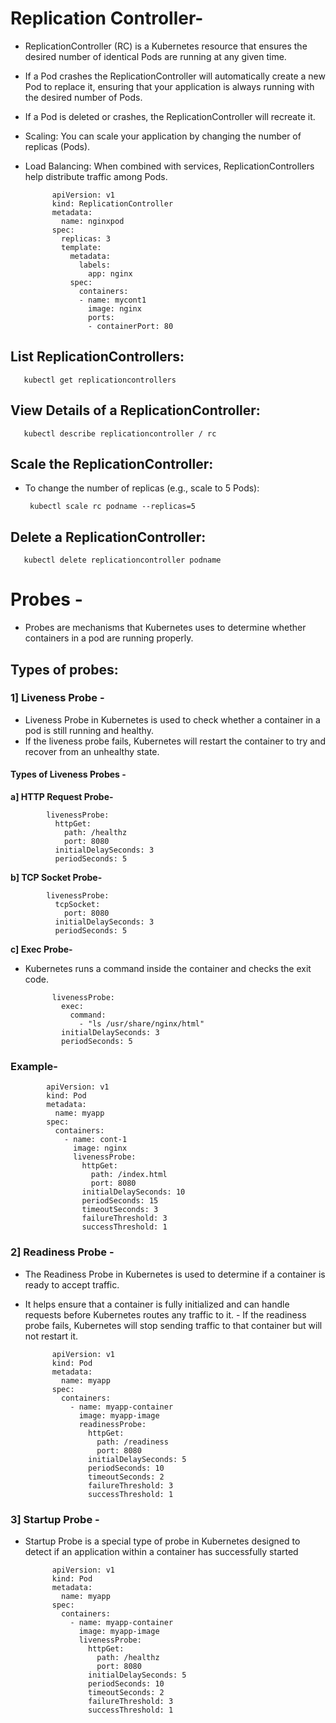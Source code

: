 #  Replication Controller-
- ReplicationController (RC) is a Kubernetes resource that ensures the desired number of identical Pods are running at any given time.
- If a Pod crashes the ReplicationController will automatically create a new Pod to replace it, ensuring that your application is always running with the desired number of Pods.
- If a Pod is deleted or crashes, the ReplicationController will recreate it.
- Scaling: You can scale your application by changing the number of replicas (Pods).
- Load Balancing: When combined with services, ReplicationControllers help distribute traffic among Pods.

            apiVersion: v1
            kind: ReplicationController
            metadata:
              name: nginxpod
            spec:
              replicas: 3  
              template:
                metadata:
                  labels:
                    app: nginx 
                spec:
                  containers:
                  - name: mycont1
                    image: nginx  
                    ports:
                    - containerPort: 80  





## List ReplicationControllers:

       kubectl get replicationcontrollers

## View Details of a ReplicationController:

       kubectl describe replicationcontroller / rc 

## Scale the ReplicationController:
- To change the number of replicas (e.g., scale to 5 Pods):

       kubectl scale rc podname --replicas=5

## Delete a ReplicationController:

       kubectl delete replicationcontroller podname


# Probes -
- Probes are mechanisms that Kubernetes uses to determine whether containers in a pod are running properly.

## Types of probes:

### 1] Liveness Probe -
- Liveness Probe in Kubernetes is used to check whether a container in a pod is still running and healthy.
- If the liveness probe fails, Kubernetes will restart the container to try and recover from an unhealthy state.


#### Types of Liveness Probes -
**a] HTTP Request Probe-**

            livenessProbe:
              httpGet:
                path: /healthz
                port: 8080
              initialDelaySeconds: 3
              periodSeconds: 5

**b] TCP Socket Probe-**

            livenessProbe:
              tcpSocket:
                port: 8080
              initialDelaySeconds: 3
              periodSeconds: 5

**c] Exec Probe-**
- Kubernetes runs a command inside the container and checks the exit code.

            
            livenessProbe:
              exec:
                command:
                  - "ls /usr/share/nginx/html"
              initialDelaySeconds: 3
              periodSeconds: 5


### Example- 


            apiVersion: v1
            kind: Pod
            metadata:
              name: myapp
            spec:
              containers:
                - name: cont-1
                  image: nginx
                  livenessProbe:
                    httpGet:
                      path: /index.html
                      port: 8080
                    initialDelaySeconds: 10  
                    periodSeconds: 15        
                    timeoutSeconds: 3        
                    failureThreshold: 3      
                    successThreshold: 1      
            
            






### 2] Readiness Probe -
- The Readiness Probe in Kubernetes is used to determine if a container is ready to accept traffic.
- It helps ensure that a container is fully initialized and can handle requests before Kubernetes routes any traffic to it. - If the readiness probe fails, Kubernetes will stop sending traffic to that container but will not restart it.

            apiVersion: v1
            kind: Pod
            metadata:
              name: myapp
            spec:
              containers:
                - name: myapp-container
                  image: myapp-image
                  readinessProbe:
                    httpGet:
                      path: /readiness
                      port: 8080
                    initialDelaySeconds: 5
                    periodSeconds: 10
                    timeoutSeconds: 2
                    failureThreshold: 3
                    successThreshold: 1


### 3] Startup Probe -
- Startup Probe is a special type of probe in Kubernetes designed to detect if an application within a container has successfully started




























            apiVersion: v1
            kind: Pod
            metadata:
              name: myapp
            spec:
              containers:
                - name: myapp-container
                  image: myapp-image
                  livenessProbe:
                    httpGet:
                      path: /healthz
                      port: 8080
                    initialDelaySeconds: 5
                    periodSeconds: 10
                    timeoutSeconds: 2
                    failureThreshold: 3
                    successThreshold: 1




